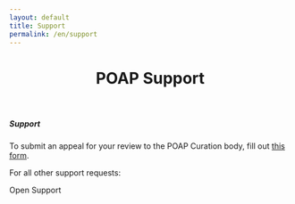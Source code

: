 ```yaml
---
layout: default
title: Support
permalink: /en/support
---
```



<header class="page-header">
  <div class="header-bg-fade-in"></div>
  <div class="header-bg-fade-out"></div>
  <div class="container py-5 mt-5 mb-4 pt-lg-0 my-lg-0 poap-purple-dark">
    <div class="text-center my-0 my-md-3 my-lg-5">
      <h1 class="display-6 fw-bold mb-2">POAP Support</h1>
    </div>
  </div>
</header>


<section class="">
  <div class="container">
    <div class="row justify-content-center my-5">
      <div class="col col-md-10 col-lg-6 col-xm-5">
        <div class="card rounded-3 h-100 text-center">
          <div class="card-header"></div>
          <div class="card-body poap-purple-dark">
            <h5 class="card-title">Support</h5>
            <p class="card-text mb-2">To submit an appeal for your review to the POAP Curation body, fill out <a href="https://poap.typeform.com/appeal" target="_blank">this form</a>.</p>
            <p class="card-text">For all other support requests:</p>
            <a class="btn btn-primary px-4" onclick="zE('messenger', 'open')">Open Support</a>
          </div>
          <div class="card-footer"></div>
        </div>
      </div>
    </div>
  </div>
</section>

